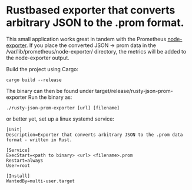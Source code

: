 # Rustbased exporter that converts arbitrary JSON to the .prom format.

This small application works great in tandem with the Prometheus [node-exporter](https://github.com/prometheus/node_exporter).
If you place the converted JSON -> prom data in the /var/lib/prometheus/node-exporter/ directory, the metrics will be added to the node-exporter output.

Build the project using Cargo:

```
cargo build --release
```

The binary can then be found under target/release/rusty-json-prom-exporter
Run the binary as:
```
./rusty-json-prom-exporter [url] [filename]
```

or better yet, set up a linux systemd service:

```
[Unit]
Description=Exporter that converts arbitrary JSON to the .prom data format - written in Rust.

[Service]
ExecStart=<path to binary> <url> <filename>.prom
Restart=always
User=root

[Install]
WantedBy=multi-user.target
```
